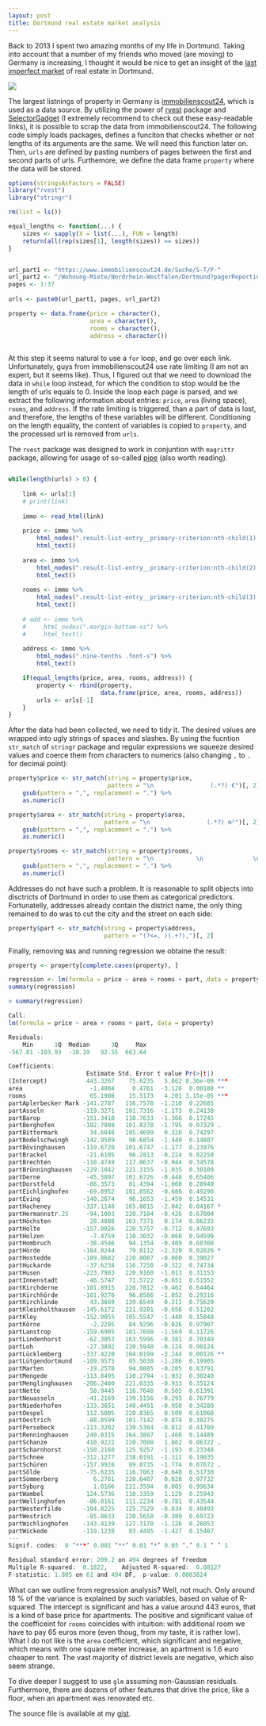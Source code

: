 ```yaml
---
layout: post
title: Dortmund real estate market analysis
---
```


Back to 2013 I spent two amazing months of my life in Dortmund. Taking into account that a number of my friends who moved (are moving) to Germany is increasing, I thought it would be nice to get an insight of the [last imperfect market](http://www.bbc.com/news/business-34531638) of real estate in Dortmund.

![](http://static4.businessinsider.com/image/54c26cf9eab8ead5409e2908-1190-625/80-things-you-probably-dont-know-about-the-monopoly-board-game.jpg)

The largest listnings of property in Germany is [immobilienscout24](https://www.immobilienscout24.de), which is used as a data source. By utilizing the power of [rvest](https://blog.rstudio.org/2014/11/24/rvest-easy-web-scraping-with-r/) package and [SelectorGadget](https://cran.r-project.org/web/packages/rvest/vignettes/selectorgadget.html) (I extremely recommend to check out these easy-readable links), it is possible to scrap the data from immobilienscout24. The following code simply loads packages, defines a funciton that checks whether or not lengths of its arguments are the same. We will need this function later on. Then, `urls` are defined by pasting numbers of pages between the first and second parts of urls. Furthemore, we define the data frame `property` where the data will be stored.

```r
options(stringsAsFactors = FALSE)
library("rvest")
library("stringr")

rm(list = ls())

equal_lengths <- function(...) {
    sizes <- sapply(X = list(...), FUN = length)
    return(all(rep(sizes[1], length(sizes)) == sizes))
}


url_part1 <- "https://www.immobilienscout24.de/Suche/S-T/P-"
url_part2 <- "/Wohnung-Miete/Nordrhein-Westfalen/Dortmund?pagerReporting=true"
pages <- 1:37
    
urls <- paste0(url_part1, pages, url_part2)

property <- data.frame(price = character(),
                       area = character(),
                       rooms = character(),
                       address = character())
                       
```

At this step it seems natural to use a `for` loop, and go over each link. Unfortunately, guys from immobilienscout24 use rate limiting (I am not an expert, but it seems like). Thus, I figured out that we need to download the data in `while` loop instead, for which the condition to stop would be the length of urls equals to 0. Inside the loop each page is parsed, and we extract the following information about entries: `price`, `area` (living space), `rooms`, and `address`. If the rate limiting is triggered, than a part of data is lost, and therefore, the lengths of these variables will be different. Conditioning on the length equality, the content of variables is copied to `property`, and the processed url is removed from `urls`.

The `rvest` package was designed to work in conjuntion with `magrittr` package, allowing for usage of so-called [pipe](https://www.r-bloggers.com/why-bother-with-magrittr/) (also worth reading).

```r

while(length(urls) > 0) {
    
    link <- urls[1]
    # print(link)
    
    immo <- read_html(link)
    
    price <- immo %>% 
        html_nodes(".result-list-entry__primary-criterion:nth-child(1) .font-line-xs") %>%
        html_text()
    
    area <- immo %>% 
        html_nodes(".result-list-entry__primary-criterion:nth-child(2) .font-line-xs") %>%
        html_text()
    
    rooms <- immo %>% 
        html_nodes(".result-list-entry__primary-criterion:nth-child(3) .font-line-xs") %>%
        html_text()
    
    # add <- immo %>% 
    #     html_nodes(".margin-bottom-xs") %>%
    #     html_text()
    
    address <- immo %>% 
        html_nodes(".nine-tenths .font-s") %>%
        html_text()

    if(equal_lengths(price, area, rooms, address)) {
        property <- rbind(property, 
                          data.frame(price, area, rooms, address))
        urls <- urls[-1]
    }
}

```

After the data had been collected, we need to tidy it. The desired values are wrapped into ugly strings of spaces and slashes. By using the fucntion `str_match` of `stringr` package and regular expressions we squeeze desired values and coerce them from characters to numerics (also changing `,` to `.` for decimal point):

```r
property$price <- str_match(string = property$price,
                            pattern = "\n                (.*?) €")[, 2] %>%
    gsub(pattern = ",", replacement = ".") %>% 
    as.numeric()

property$area <- str_match(string = property$area,
                           pattern = "\n                (.*?) m²")[, 2] %>%
    gsub(pattern = ",", replacement = ".") %>%
    as.numeric()

property$rooms <- str_match(string = property$rooms,
                            pattern = "\n            \n              \n              \n                (.*?)\n              \n            \n            \n              Zi.\n            \n          ")[, 2] %>%
    gsub(pattern = ",", replacement = ".") %>%
    as.numeric()
```

Addresses do not have such a problem. It is reasonable to split objects into disctricts of Dortmund in order to use them as categorical predictors. Fortunatelly, addresses already contain the district name, the only thing remained to do was to cut the city and the street on each side:

```r
property$part <- str_match(string = property$address,
                           pattern = "(?<=, )(.+?),")[, 2]
```

Finally, removing `NA`s and running regression we obtaine the result:

```r
property <- property[complete.cases(property), ]

regression <- lm(formula = price ~ area + rooms + part, data = property)
summary(regression)
```

```r
> summary(regression)

Call:
lm(formula = price ~ area + rooms + part, data = property)

Residuals:
    Min      1Q  Median      3Q     Max 
-567.81 -103.93  -18.19   92.55  663.64 

Coefficients:
                      Estimate Std. Error t value Pr(>|t|)    
(Intercept)           443.3267    75.6235   5.862 8.36e-09 ***
area                   -1.4884     0.4761  -3.126  0.00188 ** 
rooms                  65.1908    15.5173   4.201 3.15e-05 ***
partAplerbecker Mark -141.2787   116.7578  -1.210  0.22685    
partAsseln           -119.3271   101.7316  -1.173  0.24138    
partBarop            -151.3410   110.7633  -1.366  0.17245    
partBerghofen        -182.7808   101.8378  -1.795  0.07329 .  
partBittermark         34.6048   105.4699   0.328  0.74297    
partBodelschwingh    -142.9589    98.6854  -1.449  0.14807    
partBövinghausen     -119.6720   101.6747  -1.177  0.23976    
partBrackel           -21.6105    96.2813  -0.224  0.82250    
partBrechten         -110.4749   117.0637  -0.944  0.34578    
partBrünninghausen   -229.1042   221.3155  -1.035  0.30109    
partDerne             -45.5897   101.6726  -0.448  0.65406    
partDorstfeld         -86.3573    81.4394  -1.060  0.28949    
partEichlinghofen     -69.8952   101.8562  -0.686  0.49290    
partEving            -140.2674    96.1653  -1.459  0.14531    
partHacheney         -337.1148   165.0815  -2.042  0.04167 *  
partHermannstr.25     -94.1003   220.7104  -0.426  0.67004    
partHöchsten           28.4088   163.7371   0.174  0.86233    
partHolte            -157.0026   220.5757  -0.712  0.47693    
partHolzen             -7.4759   110.3032  -0.068  0.94599    
partHombruch          -38.4546    94.1354  -0.409  0.68308    
partHörde            -184.0244    79.0112  -2.329  0.02026 *  
partHostedde         -189.8682   220.8087  -0.860  0.39027    
partHuckarde          -37.6234   116.7250  -0.322  0.74734    
partHusen            -223.7983   220.9160  -1.013  0.31153    
partInnenstadt        -46.5747    71.5722  -0.651  0.51552    
partKirchderne       -101.8915   220.7812  -0.462  0.64464    
partKirchhörde       -101.9276    96.8586  -1.052  0.29316    
partKirchlinde         43.3669   139.6549   0.311  0.75629    
partKleinholthausen  -145.6172   221.9201  -0.656  0.51202    
partKley             -152.0055   105.5547  -1.440  0.15048    
partKörne              -2.2295    84.9296  -0.026  0.97907    
partLanstrop         -159.6905   101.7698  -1.569  0.11726    
partLindenhorst       -62.3053   163.5996  -0.381  0.70349    
partLoh               -27.3892   220.5940  -0.124  0.90124    
partLücklemberg      -337.4220   104.0199  -3.244  0.00126 ** 
partLütgendortmund   -109.9575    85.5038  -1.286  0.19905    
partMarten            -19.2578    94.0885  -0.205  0.83791    
partMengede          -113.8495   110.2794  -1.032  0.30240    
partMenglinghausen   -206.2400   221.0335  -0.933  0.35124    
partNette              58.9445   116.7648   0.505  0.61391    
partNeuasseln         -41.2169   139.5156  -0.295  0.76779    
partNiederhofen      -133.3651   140.4491  -0.950  0.34280    
partOespel            112.5005   220.8365   0.509  0.61068    
partOestrich          -88.8599   101.7142  -0.874  0.38275    
partPersebeck        -113.3202   139.5304  -0.812  0.41709    
partRenninghausen     240.0315   164.3887   1.460  0.14489    
partSchanze           410.9222   220.7088   1.862  0.06322 .  
partScharnhorst      -150.2160   125.9257  -1.193  0.23348    
partSchnee           -312.1277   238.0191  -1.311  0.19035    
partSchüren          -157.9926    89.0735  -1.774  0.07672 .  
partSölde             -75.6235   116.7063  -0.648  0.51730    
partSommerberg          6.2761   220.6487   0.028  0.97732    
partSyburg              1.0166   221.3594   0.005  0.99634    
partWambel            124.5736   110.3359   1.129  0.25943    
partWellinghofen      -86.8161   111.2234  -0.781  0.43544    
partWesterfilde      -104.8225   125.7529  -0.834  0.40493    
partWestrich          -85.8633   220.5658  -0.389  0.69723    
partWichlinghofen    -143.4139   127.3170  -1.126  0.26053    
partWickede          -119.1238    83.4495  -1.427  0.15407    
---
Signif. codes:  0 ‘***’ 0.001 ‘**’ 0.01 ‘*’ 0.05 ‘.’ 0.1 ‘ ’ 1

Residual standard error: 209.2 on 494 degrees of freedom
Multiple R-squared:  0.1822,	Adjusted R-squared:  0.08127 
F-statistic: 1.805 on 61 and 494 DF,  p-value: 0.0003824
```
What can we outline from regression analysis? Well, not much. Only around 18 % of the variance is explained by such variables, based on value of R-squared. The intercept is significant and has a value around 443 euros, that is a kind of base price for apartments. The positive and significant value of the coefficeint for `rooms` coincides with intuition: with additional room we have to pay 65 euros more (even thoug, from my taste, it is rather low). What I do not like is the `area` coefficient, which significant and negative, which means with one square meter increase, an apartment is 1.6 euro cheaper to rent. The vast majority of district levels are negative, which also seem strange.

To dive deeper I suggest to use `glm` assuming non-Gaussian residuals. Furthermore, there are dozens of other features that drive the price, like a floor, when an apartment was renovated etc. 

The source file is available at my [gist](https://gist.github.com/irudnyts/9919fd110dabeea41c12894f2275adf9).